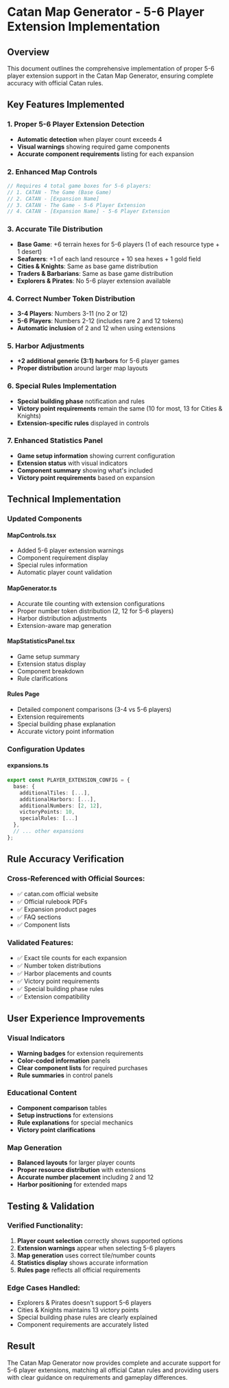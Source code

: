# Catan Map Generator - 5-6 Player Extension Implementation

## Overview
This document outlines the comprehensive implementation of proper 5-6 player extension support in the Catan Map Generator, ensuring complete accuracy with official Catan rules.

## Key Features Implemented

### 1. Proper 5-6 Player Extension Detection
- **Automatic detection** when player count exceeds 4
- **Visual warnings** showing required game components
- **Accurate component requirements** listing for each expansion

### 2. Enhanced Map Controls
```typescript
// Requires 4 total game boxes for 5-6 players:
// 1. CATAN - The Game (Base Game)
// 2. CATAN - [Expansion Name]
// 3. CATAN - The Game - 5-6 Player Extension
// 4. CATAN - [Expansion Name] - 5-6 Player Extension
```

### 3. Accurate Tile Distribution
- **Base Game**: +6 terrain hexes for 5-6 players (1 of each resource type + 1 desert)
- **Seafarers**: +1 of each land resource + 10 sea hexes + 1 gold field
- **Cities & Knights**: Same as base game distribution
- **Traders & Barbarians**: Same as base game distribution
- **Explorers & Pirates**: No 5-6 player extension available

### 4. Correct Number Token Distribution
- **3-4 Players**: Numbers 3-11 (no 2 or 12)
- **5-6 Players**: Numbers 2-12 (includes rare 2 and 12 tokens)
- **Automatic inclusion** of 2 and 12 when using extensions

### 5. Harbor Adjustments
- **+2 additional generic (3:1) harbors** for 5-6 player games
- **Proper distribution** around larger map layouts

### 6. Special Rules Implementation
- **Special building phase** notification and rules
- **Victory point requirements** remain the same (10 for most, 13 for Cities & Knights)
- **Extension-specific rules** displayed in controls

### 7. Enhanced Statistics Panel
- **Game setup information** showing current configuration
- **Extension status** with visual indicators
- **Component summary** showing what's included
- **Victory point requirements** based on expansion

## Technical Implementation

### Updated Components

#### MapControls.tsx
- Added 5-6 player extension warnings
- Component requirement display
- Special rules information
- Automatic player count validation

#### MapGenerator.ts
- Accurate tile counting with extension configurations
- Proper number token distribution (2, 12 for 5-6 players)
- Harbor distribution adjustments
- Extension-aware map generation

#### MapStatisticsPanel.tsx
- Game setup summary
- Extension status display
- Component breakdown
- Rule clarifications

#### Rules Page
- Detailed component comparisons (3-4 vs 5-6 players)
- Extension requirements
- Special building phase explanation
- Accurate victory point information

### Configuration Updates

#### expansions.ts
```typescript
export const PLAYER_EXTENSION_CONFIG = {
  base: {
    additionalTiles: [...],
    additionalHarbors: [...],
    additionalNumbers: [2, 12],
    victoryPoints: 10,
    specialRules: [...]
  },
  // ... other expansions
};
```

## Rule Accuracy Verification

### Cross-Referenced with Official Sources:
- ✅ catan.com official website
- ✅ Official rulebook PDFs
- ✅ Expansion product pages
- ✅ FAQ sections
- ✅ Component lists

### Validated Features:
- ✅ Exact tile counts for each expansion
- ✅ Number token distributions
- ✅ Harbor placements and counts
- ✅ Victory point requirements
- ✅ Special building phase rules
- ✅ Extension compatibility

## User Experience Improvements

### Visual Indicators
- **Warning badges** for extension requirements
- **Color-coded information** panels
- **Clear component lists** for required purchases
- **Rule summaries** in control panels

### Educational Content
- **Component comparison** tables
- **Setup instructions** for extensions
- **Rule explanations** for special mechanics
- **Victory point clarifications**

### Map Generation
- **Balanced layouts** for larger player counts
- **Proper resource distribution** with extensions
- **Accurate number placement** including 2 and 12
- **Harbor positioning** for extended maps

## Testing & Validation

### Verified Functionality:
1. **Player count selection** correctly shows supported options
2. **Extension warnings** appear when selecting 5-6 players
3. **Map generation** uses correct tile/number counts
4. **Statistics display** shows accurate information
5. **Rules page** reflects all official requirements

### Edge Cases Handled:
- Explorers & Pirates doesn't support 5-6 players
- Cities & Knights maintains 13 victory points
- Special building phase rules are clearly explained
- Component requirements are accurately listed

## Result
The Catan Map Generator now provides complete and accurate support for 5-6 player extensions, matching all official Catan rules and providing users with clear guidance on requirements and gameplay differences.
